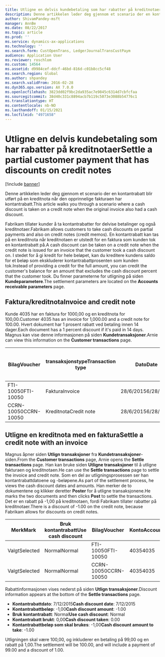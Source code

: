 ```yaml
---
title: Utligne en delvis kundebetaling som har rabatter på kreditnotaer
description: Denne artikkelen leder deg gjennom et scenario der en kontantrabatt blir utført på en kreditnota når den opprinnelige fakturaen har kontantrabatt.
author: ShivamPandey-msft
manager: AnnBe
ms.date: 08/22/2017
ms.topic: article
ms.prod: ''
ms.service: dynamics-ax-applications
ms.technology: ''
ms.search.form: CustOpenTrans, LedgerJournalTransCustPaym
audience: Application User
ms.reviewer: roschlom
ms.custom: 14564
ms.assetid: d9984cef-ddcf-46bd-816d-c01b8cc5cf48
ms.search.region: Global
ms.author: shpandey
ms.search.validFrom: 2016-02-28
ms.dyn365.ops.version: AX 7.0.0
ms.openlocfilehash: 3823dd02f9bc2da935ac7e9845c6314d7cbfcfaa
ms.sourcegitcommit: 38d40c331c8894acb7b119c5073e3088b54776c1
ms.translationtype: HT
ms.contentlocale: nb-NO
ms.lasthandoff: 01/15/2021
ms.locfileid: "4971658"
---
```

# <a name="settle-a-partial-customer-payment-that-has-discounts-on-credit-notes"></a><span data-ttu-id="d111f-103">Utligne en delvis kundebetaling som har rabatter på kreditnotaer</span><span class="sxs-lookup"><span data-stu-id="d111f-103">Settle a partial customer payment that has discounts on credit notes</span></span>

[!include [banner](../includes/banner.md)]

<span data-ttu-id="d111f-104">Denne artikkelen leder deg gjennom et scenario der en kontantrabatt blir utført på en kreditnota når den opprinnelige fakturaen har kontantrabatt.</span><span class="sxs-lookup"><span data-stu-id="d111f-104">This article walks you through a scenario where a cash discount is taken on a credit note when the original invoice also had a cash discount.</span></span> 

<span data-ttu-id="d111f-105">Fabrikam tillater kunder å ta kontantrabatter for delvise betalinger og også kreditnotaer.</span><span class="sxs-lookup"><span data-stu-id="d111f-105">Fabrikam allows customers to take cash discounts on partial payments and also on credit notes (credit memos).</span></span> <span data-ttu-id="d111f-106">En kontantrabatt kan tas på en kreditnota når kreditnotaen er utstedt for en faktura som kunden tok en kontantrabatt på.</span><span class="sxs-lookup"><span data-stu-id="d111f-106">A cash discount can be taken on a credit note when the credit note is issued for an invoice that the customer took a cash discount on.</span></span> <span data-ttu-id="d111f-107">I stedet for å gi kredit for hele beløpet, kan du kreditere kundens saldo for et beløp som ekskluderer kontantrabattprosenten som kunden tok.</span><span class="sxs-lookup"><span data-stu-id="d111f-107">Instead of providing a credit for the full amount, you can credit the customer's balance for an amount that excludes the cash discount percent that the customer took.</span></span> <span data-ttu-id="d111f-108">Du finner parameterne for utligning på siden **Kundeparametere**.</span><span class="sxs-lookup"><span data-stu-id="d111f-108">The settlement parameters are located on the **Accounts receivable parameters** page.</span></span>

## <a name="invoice-and-credit-note"></a><span data-ttu-id="d111f-109">Faktura/kreditnota</span><span class="sxs-lookup"><span data-stu-id="d111f-109">Invoice and credit note</span></span>
<span data-ttu-id="d111f-110">Kunde 4035 har en faktura for 1000,00 og en kreditnota for 100,00.</span><span class="sxs-lookup"><span data-stu-id="d111f-110">Customer 4035 has an invoice for 1,000.00 and a credit note for 100.00.</span></span> <span data-ttu-id="d111f-111">Hvert dokument har 1 prosent rabatt ved betaling innen 14 dager.</span><span class="sxs-lookup"><span data-stu-id="d111f-111">Each document has a 1 percent discount if it's paid in 14 days.</span></span> <span data-ttu-id="d111f-112">Magnus kan vise denne informasjonen på siden **Kundetransaksjoner**.</span><span class="sxs-lookup"><span data-stu-id="d111f-112">Arnie can view this information on the **Customer transactions** page.</span></span>

| <span data-ttu-id="d111f-113">Bilag</span><span class="sxs-lookup"><span data-stu-id="d111f-113">Voucher</span></span>    | <span data-ttu-id="d111f-114">transaksjonstype</span><span class="sxs-lookup"><span data-stu-id="d111f-114">Transaction type</span></span> | <span data-ttu-id="d111f-115">Dato</span><span class="sxs-lookup"><span data-stu-id="d111f-115">Date</span></span>      | <span data-ttu-id="d111f-116">Faktura</span><span class="sxs-lookup"><span data-stu-id="d111f-116">Invoice</span></span>  | <span data-ttu-id="d111f-117">Beløp i transaksjonsvaluta, debet</span><span class="sxs-lookup"><span data-stu-id="d111f-117">Amount in transaction currency debit</span></span> | <span data-ttu-id="d111f-118">Beløp i transaksjonsvaluta, kredit</span><span class="sxs-lookup"><span data-stu-id="d111f-118">Amount in transaction currency credit</span></span> | <span data-ttu-id="d111f-119">Saldo</span><span class="sxs-lookup"><span data-stu-id="d111f-119">Balance</span></span>  | <span data-ttu-id="d111f-120">Valuta</span><span class="sxs-lookup"><span data-stu-id="d111f-120">Currency</span></span> |
|------------|------------------|-----------|----------|--------------------------------------|---------------------------------------|----------|----------|
| <span data-ttu-id="d111f-121">FTI-10050</span><span class="sxs-lookup"><span data-stu-id="d111f-121">FTI-10050</span></span>  | <span data-ttu-id="d111f-122">Faktura</span><span class="sxs-lookup"><span data-stu-id="d111f-122">Invoice</span></span>          | <span data-ttu-id="d111f-123">28/6/2015</span><span class="sxs-lookup"><span data-stu-id="d111f-123">6/28/2015</span></span> | <span data-ttu-id="d111f-124">10050</span><span class="sxs-lookup"><span data-stu-id="d111f-124">10050</span></span>    | <span data-ttu-id="d111f-125">1 000,00</span><span class="sxs-lookup"><span data-stu-id="d111f-125">1,000.00</span></span>                             |                                       | <span data-ttu-id="d111f-126">1 000,00</span><span class="sxs-lookup"><span data-stu-id="d111f-126">1,000.00</span></span> | <span data-ttu-id="d111f-127">USD</span><span class="sxs-lookup"><span data-stu-id="d111f-127">USD</span></span>      |
| <span data-ttu-id="d111f-128">CCRN-10050</span><span class="sxs-lookup"><span data-stu-id="d111f-128">CCRN-10050</span></span> | <span data-ttu-id="d111f-129">Kreditnota</span><span class="sxs-lookup"><span data-stu-id="d111f-129">Credit note</span></span>      | <span data-ttu-id="d111f-130">28/6/2015</span><span class="sxs-lookup"><span data-stu-id="d111f-130">6/28/2015</span></span> | <span data-ttu-id="d111f-131">K-10050</span><span class="sxs-lookup"><span data-stu-id="d111f-131">CR-10050</span></span> |                                      | <span data-ttu-id="d111f-132">100,00</span><span class="sxs-lookup"><span data-stu-id="d111f-132">100.00</span></span>                                | <span data-ttu-id="d111f-133">-100,00</span><span class="sxs-lookup"><span data-stu-id="d111f-133">-100.00</span></span>  | <span data-ttu-id="d111f-134">USD</span><span class="sxs-lookup"><span data-stu-id="d111f-134">USD</span></span>      |

## <a name="settle-a-credit-note-with-an-invoice"></a><span data-ttu-id="d111f-135">Utligne en kreditnota med en faktura</span><span class="sxs-lookup"><span data-stu-id="d111f-135">Settle a credit note with an invoice</span></span>
<span data-ttu-id="d111f-136">Magnus åpner siden **Utlign transaksjoner** fra **Kundetransaksjoner**-siden.</span><span class="sxs-lookup"><span data-stu-id="d111f-136">From the **Customer transactions** page, Arnie opens the **Settle transactions** page.</span></span> <span data-ttu-id="d111f-137">Han kan bruke siden **Utligne transaksjoner** til å utligne fakturaen og kreditnotaen.</span><span class="sxs-lookup"><span data-stu-id="d111f-137">He can use the **Settle transactions** page to settle the invoice and credit note.</span></span> <span data-ttu-id="d111f-138">Som en del av utligningsprosessen ser han kontantrabattdatoene og -beløpene.</span><span class="sxs-lookup"><span data-stu-id="d111f-138">As part of the settlement process, he views the cash discount dates and amounts.</span></span> <span data-ttu-id="d111f-139">Han merker de to dokumentene og klikker deretter **Poster** for å utligne transaksjonene.</span><span class="sxs-lookup"><span data-stu-id="d111f-139">He marks the two documents and then clicks **Post** to settle the transactions.</span></span> <span data-ttu-id="d111f-140">Det er en rabatt på -1,00 på kreditnotaen, fordi Fabrikam tillater rabatter på kreditnotaer.</span><span class="sxs-lookup"><span data-stu-id="d111f-140">There is a discount of -1.00 on the credit note, because Fabrikam allows for discounts on credit notes.</span></span>

| <span data-ttu-id="d111f-141">Merk</span><span class="sxs-lookup"><span data-stu-id="d111f-141">Mark</span></span>     | <span data-ttu-id="d111f-142">Bruk kontantrabatt</span><span class="sxs-lookup"><span data-stu-id="d111f-142">Use cash discount</span></span> | <span data-ttu-id="d111f-143">Bilag</span><span class="sxs-lookup"><span data-stu-id="d111f-143">Voucher</span></span>    | <span data-ttu-id="d111f-144">Konto</span><span class="sxs-lookup"><span data-stu-id="d111f-144">Account</span></span> | <span data-ttu-id="d111f-145">Dato</span><span class="sxs-lookup"><span data-stu-id="d111f-145">Date</span></span>      | <span data-ttu-id="d111f-146">Forfallsdato</span><span class="sxs-lookup"><span data-stu-id="d111f-146">Due date</span></span>  | <span data-ttu-id="d111f-147">Faktura</span><span class="sxs-lookup"><span data-stu-id="d111f-147">Invoice</span></span>  | <span data-ttu-id="d111f-148">Beløp i transaksjonsvaluta</span><span class="sxs-lookup"><span data-stu-id="d111f-148">Amount in transaction currency</span></span> | <span data-ttu-id="d111f-149">Valuta</span><span class="sxs-lookup"><span data-stu-id="d111f-149">Currency</span></span> | <span data-ttu-id="d111f-150">Beløp som skal utlignes</span><span class="sxs-lookup"><span data-stu-id="d111f-150">Amount to settle</span></span> |
|----------|-------------------|------------|---------|-----------|-----------|----------|--------------------------------|----------|------------------|
| <span data-ttu-id="d111f-151">Valgt</span><span class="sxs-lookup"><span data-stu-id="d111f-151">Selected</span></span> | <span data-ttu-id="d111f-152">Normal</span><span class="sxs-lookup"><span data-stu-id="d111f-152">Normal</span></span>            | <span data-ttu-id="d111f-153">FTI-10050</span><span class="sxs-lookup"><span data-stu-id="d111f-153">FTI-10050</span></span>  | <span data-ttu-id="d111f-154">4035</span><span class="sxs-lookup"><span data-stu-id="d111f-154">4035</span></span>    | <span data-ttu-id="d111f-155">28/6/2015</span><span class="sxs-lookup"><span data-stu-id="d111f-155">6/28/2015</span></span> | <span data-ttu-id="d111f-156">28/7/2015</span><span class="sxs-lookup"><span data-stu-id="d111f-156">7/28/2015</span></span> | <span data-ttu-id="d111f-157">10050</span><span class="sxs-lookup"><span data-stu-id="d111f-157">10050</span></span>    | <span data-ttu-id="d111f-158">1 000,00</span><span class="sxs-lookup"><span data-stu-id="d111f-158">1,000.00</span></span>                       | <span data-ttu-id="d111f-159">USD</span><span class="sxs-lookup"><span data-stu-id="d111f-159">USD</span></span>      | <span data-ttu-id="d111f-160">990.00</span><span class="sxs-lookup"><span data-stu-id="d111f-160">990.00</span></span>           |
| <span data-ttu-id="d111f-161">Valgt</span><span class="sxs-lookup"><span data-stu-id="d111f-161">Selected</span></span> | <span data-ttu-id="d111f-162">Normal</span><span class="sxs-lookup"><span data-stu-id="d111f-162">Normal</span></span>            | <span data-ttu-id="d111f-163">CCRN-10050</span><span class="sxs-lookup"><span data-stu-id="d111f-163">CCRN-10050</span></span> | <span data-ttu-id="d111f-164">4035</span><span class="sxs-lookup"><span data-stu-id="d111f-164">4035</span></span>    | <span data-ttu-id="d111f-165">28/6/2015</span><span class="sxs-lookup"><span data-stu-id="d111f-165">6/28/2015</span></span> | <span data-ttu-id="d111f-166">28/7/2015</span><span class="sxs-lookup"><span data-stu-id="d111f-166">7/28/2015</span></span> | <span data-ttu-id="d111f-167">K-10050</span><span class="sxs-lookup"><span data-stu-id="d111f-167">CR-10050</span></span> | <span data-ttu-id="d111f-168">-100,00</span><span class="sxs-lookup"><span data-stu-id="d111f-168">-100.00</span></span>                        | <span data-ttu-id="d111f-169">USD</span><span class="sxs-lookup"><span data-stu-id="d111f-169">USD</span></span>      | <span data-ttu-id="d111f-170">-99.00</span><span class="sxs-lookup"><span data-stu-id="d111f-170">-99.00</span></span>           |

<span data-ttu-id="d111f-171">Rabattinformasjonen vises nederst på siden **Utlign transaksjoner**.</span><span class="sxs-lookup"><span data-stu-id="d111f-171">Discount information appears at the bottom of the **Settle transactions** page.</span></span>

- <span data-ttu-id="d111f-172">**Kontantrabattdato**: 7/12/2015</span><span class="sxs-lookup"><span data-stu-id="d111f-172">**Cash discount date**: 7/12/2015</span></span> 
- <span data-ttu-id="d111f-173">**Kontantrabattbeløp**: -1,00</span><span class="sxs-lookup"><span data-stu-id="d111f-173">**Cash discount amount**: -1.00</span></span>     
- <span data-ttu-id="d111f-174">**Bruk kontantrabatt**: Normal</span><span class="sxs-lookup"><span data-stu-id="d111f-174">**Use cash discount**: Normal</span></span>    
- <span data-ttu-id="d111f-175">**Kontantrabatt brukt**: 0,00</span><span class="sxs-lookup"><span data-stu-id="d111f-175">**Cash discount taken**: 0.00</span></span>      
- <span data-ttu-id="d111f-176">**Kontantrabattbeløp som skal brukes**: -1,00</span><span class="sxs-lookup"><span data-stu-id="d111f-176">**Cash discount amount to take**: -1.00</span></span>     

<span data-ttu-id="d111f-177">Utligningen skal være 100,00, og inkluderer en betaling på 99,00 og en rabatt på 1,00.</span><span class="sxs-lookup"><span data-stu-id="d111f-177">The settlement will be 100.00, and will include a payment of 99.00 and a discount of 1.00.</span></span>




